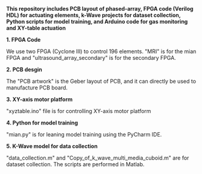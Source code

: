**This repository includes PCB layout of phased-array, FPGA code (Verilog HDL) for actuating elements, k-Wave projects for dataset collection, Python scripts for model training, and Arduino code for gas monitoring and XY-table actuation**

**1. FPGA Code**

We use two FPGA (Cyclone III) to control 196 elements. "MRI" is for the mian FPGA and "ultrasound_array_secondary" is for the secondary FPGA.

**2. PCB desgin**

The "PCB artwork" is the Geber layout of PCB, and it can directly be used to manufacture PCB board.

**3. XY-axis motor platform**

"xyztable.ino" file is for controlling XY-axis motor platform

**4. Python for model training**

"mian.py" is for leaning model training using the PyCharm IDE.

**5. K-Wave model for data collection**

"data_collection.m" and "Copy_of_k_wave_multi_media_cuboid.m" are for dataset collection. The scripts are performed in Matlab.
   
